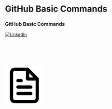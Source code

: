 # GitHub Basic Commands



### GitHub Basic Commands

[![LinkedIn][linkedin-shield]][linkedin-url]

[linkedin-shield]: https://img.shields.io/badge/-LinkedIn-black.svg?style=for-the-badge&logo=linkedin&colorB=555
[linkedin-url]: https://linkedin.com/in/othneildrew




</br>
</br>
</br>
</br>


[![PDF][pdf-shield]][pdf-url]

[pdf-shield]: https://github.com/SRK70900/GitHub-Basic-Comands/blob/master/txt.svg

[pdf-url]: https://linkedin.com/in/othneildrew
